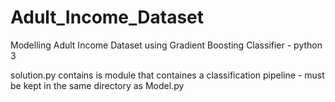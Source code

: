 # Adult_Income_Dataset

Modelling Adult Income Dataset using Gradient Boosting Classifier - python 3


solution.py contains is module that containes a classification pipeline - must be kept in the same directory as Model.py
